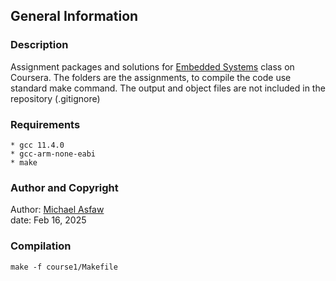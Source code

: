 ## General Information

### Description

Assignment packages and solutions for [Embedded Systems](https://www.coursera.org/learn/introduction-embedded-systems/home/) class on Coursera.
The folders are the assignments, to compile the code use standard make command.
The output and object files are not included in the repository (.gitignore)

### Requirements

	* gcc 11.4.0
	* gcc-arm-none-eabi
	* make

### Author and Copyright

Author: [Michael Asfaw](https://github.com/mikaellum)\
date: Feb 16, 2025

### Compilation

```shell
make -f course1/Makefile
```
